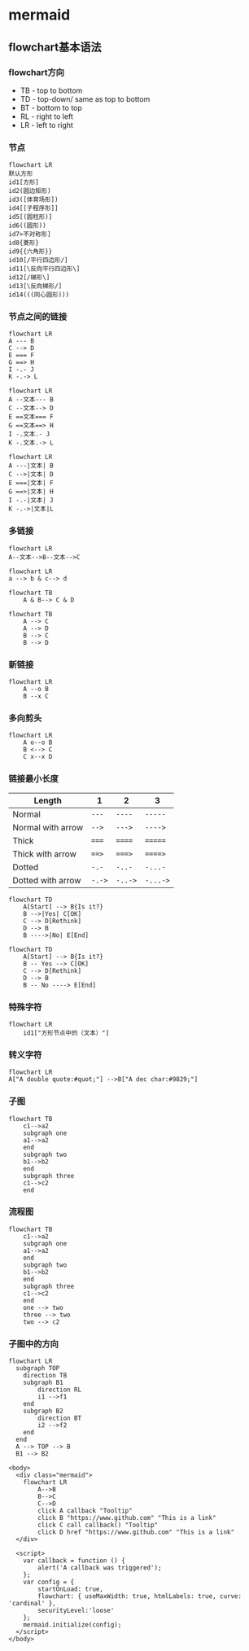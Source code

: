 # mermaid

## flowchart基本语法

### flowchart方向

- TB - top to bottom
- TD - top-down/ same as top to bottom
- BT - bottom to top
- RL - right to left
- LR - left to right

### 节点

```mermaid
flowchart LR
默认方形
id1[方形]
id2(圆边矩形)
id3([体育场形])
id4[[子程序形]]
id5[(圆柱形)]
id6((圆形))
id7>不对称形]
id8{菱形}
id9{{六角形}}
id10[/平行四边形/]
id11[\反向平行四边形\]
id12[/梯形\]
id13[\反向梯形/]
id14(((同心圆形)))
```

### 节点之间的链接

```mermaid
flowchart LR
A --- B
C --> D
E === F
G ==> H
I -.- J
K -.-> L
```

```mermaid
flowchart LR
A --文本--- B
C --文本--> D
E ==文本=== F
G ==文本==> H
I -.文本.- J
K -.文本.-> L
```

```mermaid
flowchart LR
A ---|文本| B
C -->|文本| D
E ===|文本| F
G ==>|文本| H
I -.-|文本| J
K -.->|文本|L
```

### 多链接

```mermaid
flowchart LR
A--文本-->B--文本-->C
```

```mermaid
flowchart LR
a --> b & c--> d
```

```mermaid
flowchart TB
    A & B--> C & D
```

```mermaid
flowchart TB
    A --> C
    A --> D
    B --> C
    B --> D
```

### 新链接

```mermaid
flowchart LR
    A --o B
    B --x C
```

### 多向剪头

```mermaid
flowchart LR
    A o--o B
    B <--> C
    C x--x D
```

### 链接最小长度

| Length            | 1      | 2       | 3        |
| ----------------- | ------ | ------- | -------- |
| Normal            | `---`  | `----`  | `-----`  |
| Normal with arrow | `-->`  | `--->`  | `---->`  |
| Thick             | `===`  | `====`  | `=====`  |
| Thick with arrow  | `==>`  | `===>`  | `====>`  |
| Dotted            | `-.-`  | `-..-`  | `-...-`  |
| Dotted with arrow | `-.->` | `-..->` | `-...->` |

```mermaid
flowchart TD
    A[Start] --> B{Is it?}
    B -->|Yes| C[OK]
    C --> D[Rethink]
    D --> B
    B ---->|No| E[End]
```

```mermaid
flowchart TD
    A[Start] --> B{Is it?}
    B -- Yes --> C[OK]
    C --> D[Rethink]
    D --> B
    B -- No ----> E[End]
```

### 特殊字符

```mermaid
flowchart LR
    id1["方形节点中的（文本）"]
```

### 转义字符

```mermaid
flowchart LR
A["A double quote:#quot;"] -->B["A dec char:#9829;"]
```

### 子图

```mermaid
flowchart TB
    c1-->a2
    subgraph one
    a1-->a2
    end
    subgraph two
    b1-->b2
    end
    subgraph three
    c1-->c2
    end
```

### 流程图

```mermaid
flowchart TB
    c1-->a2
    subgraph one
    a1-->a2
    end
    subgraph two
    b1-->b2
    end
    subgraph three
    c1-->c2
    end
    one --> two
    three --> two
    two --> c2
```

### 子图中的方向

```mermaid
flowchart LR
  subgraph TOP
    direction TB
    subgraph B1
        direction RL
        i1 -->f1
    end
    subgraph B2
        direction BT
        i2 -->f2
    end
  end
  A --> TOP --> B
  B1 --> B2
```

```text
<body>
  <div class="mermaid">
    flowchart LR
        A-->B
        B-->C
        C-->D
        click A callback "Tooltip"
        click B "https://www.github.com" "This is a link"
        click C call callback() "Tooltip"
        click D href "https://www.github.com" "This is a link"
  </div>

  <script>
    var callback = function () {
        alert('A callback was triggered');
    };
    var config = {
        startOnLoad: true,
        flowchart: { useMaxWidth: true, htmlLabels: true, curve: 'cardinal' },
        securityLevel:'loose'
    };
    mermaid.initialize(config);
  </script>
</body>
```
